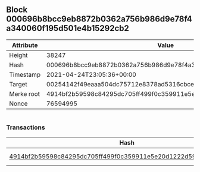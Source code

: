 ## Block 000696b8bcc9eb8872b0362a756b986d9e78f4a340060f195d501e4b15292cb2

Attribute | Value
--- | ---
Height | 38247
Hash | 000696b8bcc9eb8872b0362a756b986d9e78f4a340060f195d501e4b15292cb2
Timestamp | 2021-04-24T23:05:36+00:00
Target | 00254142f49eaaa504dc75712e8378ad5316cbcead634704b3734b6271167cc4
Merke root | 4914bf2b59598c84295dc705ff499f0c359911e5e20d1222d59c6e1b9d3694d6
Nonce | 76594995

```

```

### Transactions

Hash | Amount
--- | ---
[4914bf2b59598c84295dc705ff499f0c359911e5e20d1222d59c6e1b9d3694d6](4914bf2b59598c84295dc705ff499f0c359911e5e20d1222d59c6e1b9d3694d6.md) | 10.00000000 SKEPTI 
